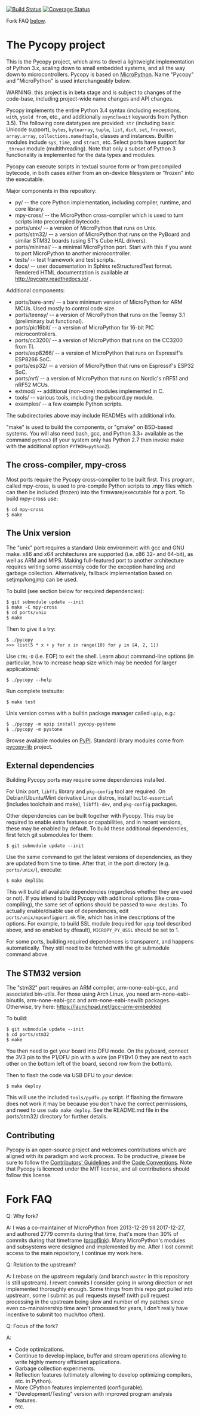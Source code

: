 [![Build Status](https://travis-ci.org/pfalcon/pycopy.png?branch=pfalcon)](https://travis-ci.org/pfalcon/pycopy) [![Coverage Status](https://coveralls.io/repos/pfalcon/pycopy/badge.png?branch=pfalcon)](https://coveralls.io/github/pfalcon/pycopy?branch=pfalcon)

Fork FAQ [below](#fork-faq).


The Pycopy project
==================

This is the Pycopy project, which aims to devel a lightweight implementation
of Python 3.x, scaling down to small embedded systems, and all the way down to
microcontrollers. Pycopy is based on [MicroPython](http://www.micropython.org).
Name "Pycopy" and "MicroPython" is used interchangeably below.

WARNING: this project is in beta stage and is subject to changes of the
code-base, including project-wide name changes and API changes.

Pycopy implements the entire Python 3.4 syntax (including exceptions,
`with`, `yield from`, etc., and additionally `async`/`await` keywords from
Python 3.5). The following core datatypes are provided: `str` (including
basic Unicode support), `bytes`, `bytearray`, `tuple`, `list`, `dict`, `set`,
`frozenset`, `array.array`, `collections.namedtuple`, classes and instances.
Builtin modules include `sys`, `time`, and `struct`, etc. Select ports have
support for `_thread` module (multithreading). Note that only a subset of
Python 3 functionality is implemented for the data types and modules.

Pycopy can execute scripts in textual source form or from precompiled
bytecode, in both cases either from an on-device filesystem or "frozen" into
the executable.

Major components in this repository:
- py/ -- the core Python implementation, including compiler, runtime, and
  core library.
- mpy-cross/ -- the MicroPython cross-compiler which is used to turn scripts
  into precompiled bytecode.
- ports/unix/ -- a version of MicroPython that runs on Unix.
- ports/stm32/ -- a version of MicroPython that runs on the PyBoard and similar
  STM32 boards (using ST's Cube HAL drivers).
- ports/minimal/ -- a minimal MicroPython port. Start with this if you want
  to port MicroPython to another microcontroller.
- tests/ -- test framework and test scripts.
- docs/ -- user documentation in Sphinx reStructuredText format. Rendered
  HTML documentation is available at http://pycopy.readthedocs.io/ .

Additional components:
- ports/bare-arm/ -- a bare minimum version of MicroPython for ARM MCUs. Used
  mostly to control code size.
- ports/teensy/ -- a version of MicroPython that runs on the Teensy 3.1
  (preliminary but functional).
- ports/pic16bit/ -- a version of MicroPython for 16-bit PIC microcontrollers.
- ports/cc3200/ -- a version of MicroPython that runs on the CC3200 from TI.
- ports/esp8266/ -- a version of MicroPython that runs on Espressif's ESP8266 SoC.
- ports/esp32/ -- a version of MicroPython that runs on Espressif's ESP32 SoC.
- ports/nrf/ -- a version of MicroPython that runs on Nordic's nRF51 and nRF52 MCUs.
- extmod/ -- additional (non-core) modules implemented in C.
- tools/ -- various tools, including the pyboard.py module.
- examples/ -- a few example Python scripts.

The subdirectories above may include READMEs with additional info.

"make" is used to build the components, or "gmake" on BSD-based systems.
You will also need bash, gcc, and Python 3.3+ available as the command `python3`
(if your system only has Python 2.7 then invoke make with the additional option
`PYTHON=python2`).

The cross-compiler, mpy-cross
-----------------------------

Most ports require the Pycopy cross-compiler to be built first.  This
program, called mpy-cross, is used to pre-compile Python scripts to .mpy
files which can then be included (frozen) into the firmware/executable for
a port.  To build mpy-cross use:

    $ cd mpy-cross
    $ make

The Unix version
----------------

The "unix" port requires a standard Unix environment with gcc and GNU make.
x86 and x64 architectures are supported (i.e. x86 32- and 64-bit), as well
as ARM and MIPS. Making full-featured port to another architecture requires
writing some assembly code for the exception handling and garbage collection.
Alternatively, fallback implementation based on setjmp/longjmp can be used.

To build (see section below for required dependencies):

    $ git submodule update --init
    $ make -C mpy-cross
    $ cd ports/unix
    $ make

Then to give it a try:

    $ ./pycopy
    >>> list(5 * x + y for x in range(10) for y in [4, 2, 1])

Use `CTRL-D` (i.e. EOF) to exit the shell.
Learn about command-line options (in particular, how to increase heap size
which may be needed for larger applications):

    $ ./pycopy --help

Run complete testsuite:

    $ make test

Unix version comes with a builtin package manager called `upip`, e.g.:

    $ ./pycopy -m upip install pycopy-pystone
    $ ./pycopy -m pystone

Browse available modules on [PyPI](https://pypi.org/search/?q=pycopy-).
Standard library modules come from
[pycopy-lib](https://github.com/pfalcon/pycopy-lib) project.

External dependencies
---------------------

Building Pycopy ports may require some dependencies installed.

For Unix port, `libffi` library and `pkg-config` tool are required. On
Debian/Ubuntu/Mint derivative Linux distros, install `build-essential`
(includes toolchain and make), `libffi-dev`, and `pkg-config` packages.

Other dependencies can be built together with Pycopy. This may
be required to enable extra features or capabilities, and in recent
versions, these may be enabled by default. To build
these additional dependencies, first fetch git submodules for them:

    $ git submodule update --init

Use the same command to get the latest versions of dependencies, as
they are updated from time to time. After that, in the port directory
(e.g. `ports/unix/`), execute:

    $ make deplibs

This will build all available dependencies (regardless whether they
are used or not). If you intend to build Pycopy with additional
options (like cross-compiling), the same set of options should be passed
to `make deplibs`. To actually enable/disable use of dependencies, edit
`ports/unix/mpconfigport.mk` file, which has inline descriptions of the options.
For example, to build SSL module (required for `upip` tool described above,
and so enabled by dfeault), `MICROPY_PY_USSL` should be set to 1.

For some ports, building required dependences is transparent, and happens
automatically. They still need to be fetched with the git submodule command
above.

The STM32 version
-----------------

The "stm32" port requires an ARM compiler, arm-none-eabi-gcc, and associated
bin-utils.  For those using Arch Linux, you need arm-none-eabi-binutils,
arm-none-eabi-gcc and arm-none-eabi-newlib packages.  Otherwise, try here:
https://launchpad.net/gcc-arm-embedded

To build:

    $ git submodule update --init
    $ cd ports/stm32
    $ make

You then need to get your board into DFU mode.  On the pyboard, connect the
3V3 pin to the P1/DFU pin with a wire (on PYBv1.0 they are next to each other
on the bottom left of the board, second row from the bottom).

Then to flash the code via USB DFU to your device:

    $ make deploy

This will use the included `tools/pydfu.py` script.  If flashing the firmware
does not work it may be because you don't have the correct permissions, and
need to use `sudo make deploy`.
See the README.md file in the ports/stm32/ directory for further details.

Contributing
------------

Pycopy is an open-source project and welcomes contributions which are aligned
with its paradigm and work process. To be productive, please be sure to follow the
[Contributors' Guidelines](https://github.com/pfalcon/pycopy/wiki/ContributorGuidelines)
and the [Code Conventions](https://github.com/pfalcon/pycopy/blob/master/CODECONVENTIONS.md).
Note that Pycopy is licenced under the MIT license, and all contributions
should follow this license.

Fork FAQ
========

Q: Why fork?

A: I was a co-maintainer of MicroPython from 2013-12-29 till 2017-12-27,
and authored 2779 commits during that time, that's more than 30% of commits
during that timeframe
([prooflink](https://github.com/micropython/micropython/graphs/contributors?from=2013-12-29&to=2017-12-27)).
Many MicroPython's modules and subsystems were designed and implemented by
me. After I lost commit access to the main repository, I continue my work
here.

Q: Relation to the upstream?

A: I rebase on the upstream regularly (and branch `master` in this
repository is still upstream). I revert commits I consider going in
wrong direction or not implemented thoroughly enough. Some things
from this repo got pulled into upstream, some I submit as pull requests
myself (with pull request processing in the upstream being slow and
number of my patches since even co-mainainership time aren't processed
for years, I don't really have incentive to submit too much/too often).

Q: Focus of the fork?

A:
* Code optimizations.
* Continue to develop inplace, buffer and stream operations allowing
  to write highly memory effiicient applications.
* Garbage collection experiments.
* Reflection features (ultimately allowing to develop optimizing compilers,
  etc. in Python).
* More CPython features implemented (configurable).
* "Development/Testing" version with improved program analysis features.
* etc.
